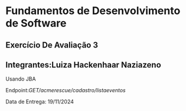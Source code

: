 # Fundamentos de Desenvolvimento de Software
## Exercício De Avaliação 3
## Integrantes:Luiza Hackenhaar Naziazeno
Usando JBA

Endpoint:*GET/acmerescue/cadastro/listaeventos*

Data de Entrega: 19/11/2024
